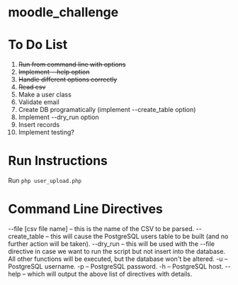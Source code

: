 # moodle_challenge

# To Do List

1. ~~Run from command line with options~~
2. ~~Implement --help option~~ 
3. ~~Handle different options correctly~~ 
4. ~~Read csv~~
5. Make a user class
6. Validate email 
7. Create DB programatically (implement --create_table option)
8. Implement --dry_run option  
9. Insert records 
10. Implement testing? 

# Run Instructions
Run `php user_upload.php`

# Command Line Directives 
 --file [csv file name] – this is the name of the CSV to be parsed.
 --create_table – this will cause the PostgreSQL users table to be built (and no further action will be taken).
 --dry_run – this will be used with the --file directive in case we want to run the script but not insert into the database. All other functions will be executed, but the database won't be altered.
 -u – PostgreSQL username.
 -p – PostgreSQL password.
 -h – PostgreSQL host.
 --help – which will output the above list of directives with details.